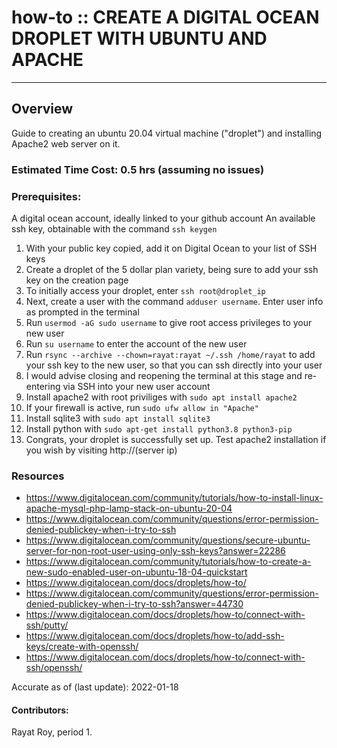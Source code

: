 # how-to :: CREATE A DIGITAL OCEAN DROPLET WITH UBUNTU AND APACHE
---
## Overview
Guide to creating an ubuntu 20.04 virtual machine ("droplet") and installing Apache2 web server on it.

### Estimated Time Cost: 0.5 hrs (assuming no issues)

### Prerequisites:
A digital ocean account, ideally linked to your github account
An available ssh key, obtainable with the command `ssh keygen`


1. With your public key copied, add it on Digital Ocean to your list of SSH keys
2. Create a droplet of the 5 dollar plan variety, being sure to add your ssh key on the creation page
3. To initially access your droplet, enter `ssh root@droplet_ip`
4. Next, create a user with the command `adduser username`. Enter user info as prompted in the terminal
5. Run `usermod -aG sudo username` to give root access privileges to your new user
6. Run `su username` to enter the account of the new user
7. Run `rsync --archive --chown=rayat:rayat ~/.ssh /home/rayat` to add your ssh key to the new user, so that you can ssh directly into your user
8. I would advise closing and reopening the terminal at this stage and re-entering via SSH into your new user account
9. Install apache2 with root priviliges with `sudo apt install apache2`
10. If your firewall is active, run `sudo ufw allow in "Apache"`
11. Install sqlite3 with `sudo apt install sqlite3`
12. Install python with `sudo apt-get install python3.8 python3-pip`
13. Congrats, your droplet is successfully set up. Test apache2 installation if you wish by visiting http://(server ip)
### Resources
* https://www.digitalocean.com/community/tutorials/how-to-install-linux-apache-mysql-php-lamp-stack-on-ubuntu-20-04
* https://www.digitalocean.com/community/questions/error-permission-denied-publickey-when-i-try-to-ssh
* https://www.digitalocean.com/community/questions/secure-ubuntu-server-for-non-root-user-using-only-ssh-keys?answer=22286
* https://www.digitalocean.com/community/tutorials/how-to-create-a-new-sudo-enabled-user-on-ubuntu-18-04-quickstart
* https://www.digitalocean.com/docs/droplets/how-to/
* https://www.digitalocean.com/community/questions/error-permission-denied-publickey-when-i-try-to-ssh?answer=44730
* https://www.digitalocean.com/docs/droplets/how-to/connect-with-ssh/putty/
* https://www.digitalocean.com/docs/droplets/how-to/add-ssh-keys/create-with-openssh/
* https://www.digitalocean.com/docs/droplets/how-to/connect-with-ssh/openssh/


Accurate as of (last update): 2022-01-18

#### Contributors:  
Rayat Roy, period 1. 


